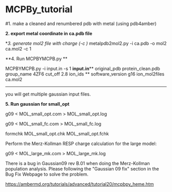 # MCPBy_tutorial
#1. make a cleaned and renumbered pdb with metal (using pdb4amber)

**2. export metal coordinate in ca.pdb file**

**3. generate mol2 file with charge (-c *)**
metalpdb2mol2.py -i ca.pdb -o mol2 ca.mol2 -c 1

**4. Run MCPBYMCPB.py **

MCPBYMCPB.py -i input.in -s 1
********input.in**********
original_pdb protein_clean.pdb
group_name 4ZF6
cut_off 2.8
ion_ids **
software_version g16
ion_mol2files ca.mol2
***********
you will get multiple gaussian input files.

**5. Run gaussian for small_opt**

g09 < MOL_small_opt.com > MOL_small_opt.log

g09 < MOL_small_fc.com > MOL_small_fc.log

formchk MOL_small_opt.chk MOL_small_opt.fchk

Perform the Merz-Kollman RESP charge calculation for the large model:


g09 < MOL_large_mk.com > MOL_large_mk.log

There is a bug in Gaussian09 rev B.01 when doing the Merz-Kollman population analysis. Please following the "Gaussian 09 fix" section in the Bug Fix Webpage to solve the problem.

https://ambermd.org/tutorials/advanced/tutorial20/mcpbpy_heme.htm
